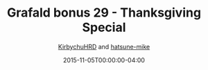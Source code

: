---
title: "Grafald bonus 29 - Thanksgiving Special"
type: "image"
date: 2015-11-05T00:00:00-04:00
draft: false
categories:
- blog
- projects
- grafald
image_path: "../img/2015/bonus_29.png"
alt_text: ""
author: "[KirbychuHRD](https://cohost.org/KirbychuHRD) and [hatsune-mike](https://cohost.org/hatsune-mike)"
---